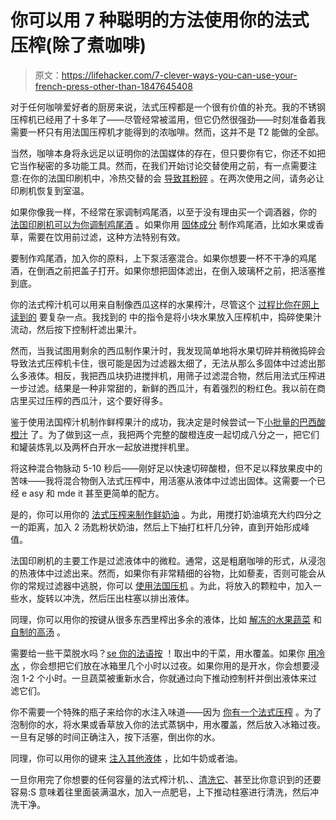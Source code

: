 # 你可以用 7 种聪明的方法使用你的法式压榨(除了煮咖啡)

> 原文：<https://lifehacker.com/7-clever-ways-you-can-use-your-french-press-other-than-1847645408>

对于任何咖啡爱好者的厨房来说，法式压榨都是一个很有价值的补充。我的不锈钢压榨机已经用了十多年了——尽管经常被滥用，但它仍然很强劲——时刻准备着我需要一杯只有用法国压榨机才能得到的浓咖啡。然而，这并不是 T2 能做的全部。

当然，咖啡本身将永远足以证明你的法国媒体的存在，但只要你有它，你还不如把它当作秘密的多功能工具。然而，在我们开始讨论交替使用之前，有一点需要注意:在你的法国印刷机中，冷热交替的会 [导致其粉碎](https://spoonuniversity.com/lifestyle/ways-to-use-a-french-press-dont-involve-coffee) 。在两次使用之间，请务必让印刷机恢复到室温。

如果你像我一样，不经常在家调制鸡尾酒，以至于没有理由买一个调酒器，你的 [法国印刷机可以为你调制鸡尾酒](https://club.atlascoffeeclub.com/15-creative-uses-french-press/) 。如果你用 [固体成分](https://vinepair.com/articles/french-press-cocktail-recipes/) 制作鸡尾酒，比如水果或香草，需要在饮用前过滤，这种方法特别有效。

要制作鸡尾酒，加入你的原料，上下泵活塞混合。如果你想要一杯不干净的鸡尾酒，在倒酒之前把盖子打开。如果你想把固体滤出，在倒入玻璃杯之前，把活塞推到底。

你的法式榨汁机可以用来自制像西瓜这样的水果榨汁，尽管这个 [过程比你在网上读到的](https://www.thekitchn.com/french-press-watermelon-juice-23213900) 要复杂一点。我找到的 中的指令是将小块水果放入压榨机中，捣碎使果汁流动，然后按下控制杆滤出果汁。

然而，当我试图用剩余的西瓜制作果汁时，我发现简单地将水果切碎并稍微捣碎会导致法式压榨机卡住，很可能是因为过滤器太细了，无法从那么多固体中过滤出那么多液体。相反，我把西瓜块扔进搅拌机，用筛子过滤混合物，然后用法式压榨进一步过滤。结果是一种非常甜的，新鲜的西瓜汁，有着强烈的粉红色。我以前在商店里买过压榨的西瓜汁，这个要好得多。

鉴于使用法国榨汁机制作鲜榨果汁的成功，我决定是时候尝试一下[小批量的巴西酸橙汁](https://lifehacker.com/make-these-variations-on-tiktoks-whipped-lemonade-1847279013) 了。为了做到这一点，我把两个完整的酸橙连皮一起切成八分之一，把它们和罐装炼乳以及两杯白开水一起放进搅拌机里。

将这种混合物脉动 5-10 秒后——刚好足以快速切碎酸橙，但不足以释放果皮中的苦味——我将混合物倒入法式压榨中，用活塞从液体中过滤出固体。这需要一个已经 e asy 和 mde it 甚至更简单的配方。

是的，你可以用你的 [法式压榨来制作鲜奶油](https://www.youtube.com/watch?v=yWajQk4-yWA) 。为此，用搅打奶油填充大约四分之一的距离，加入 2 汤匙粉状奶油，然后上下抽打杠杆几分钟，直到开始形成峰值。

法国印刷机的主要工作是过滤液体中的微粒。通常，这是粗磨咖啡的形式，从浸泡的热液体中过滤出来。然而，如果你有非常精细的谷物，比如藜麦，否则可能会从你的常规过滤器中逃脱，你可以 [使用法国压机](https://club.atlascoffeeclub.com/15-creative-uses-french-press/) 。为此，将放入的颗粒中，加入一些水，旋转以冲洗，然后压出柱塞以排出液体。

同理，你可以用你的按键从很多东西里榨出多余的液体，比如 [解冻的水果蔬菜](https://www.bobvila.com/articles/10-things-you-can-do-with-a-french-press/) 和 [自制的高汤](https://club.atlascoffeeclub.com/15-creative-uses-french-press/) 。

需要给一些干菜脱水吗？[se 你的法语按](https://club.atlascoffeeclub.com/15-creative-uses-french-press/) ！取出中的干菜，用水覆盖。如果你 [用冷水](https://oureverydaylife.com/134020-dehydrated-vegetables-cooking-tips.html) ，你会想把它们放在冰箱里几个小时以过夜。如果你用的是开水，你会想要浸泡 1-2 个小时。一旦蔬菜被重新水合，你就通过向下推动控制杆并倒出液体来过滤它们。

你不需要一个特殊的瓶子来给你的水注入味道——因为 [你有一个法式压榨](https://www.bobvila.com/articles/10-things-you-can-do-with-a-french-press/) 。为了泡制你的水，将水果或香草放入你的法式蒸锅中，用水覆盖，然后放入冰箱过夜。一旦有足够的时间正确注入，按下活塞，倒出你的水。

同理，你可以用你的键来 [注入其他液体](https://www.epicurious.com/expert-advice/french-press-hacks-beyond-coffee-and-tea-article) ，比如牛奶或者油。

一旦你用完了你想要的任何容量的法式榨汁机、、[清洗它](https://spoonuniversity.com/lifestyle/ways-to-use-a-french-press-dont-involve-coffee)、甚至比你意识到的还要容易:S 意味着往里面装满温水，加入一点肥皂，上下推动柱塞进行清洗，然后冲洗干净。